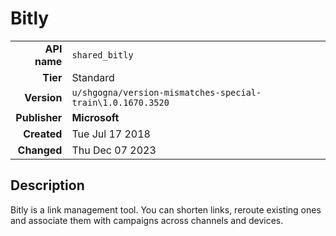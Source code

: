 # Bitly
| | |
|-:|-|
|**API name**|`shared_bitly`|
|**Tier**|Standard|
|**Version**|`u/shgogna/version-mismatches-special-train\1.0.1670.3520`|
|**Publisher**|**Microsoft**|
|**Created**|Tue Jul 17 2018|
|**Changed**|Thu Dec 07 2023|

## Description
Bitly is a link management tool. You can shorten links, reroute existing ones and associate them with campaigns across channels and devices.
